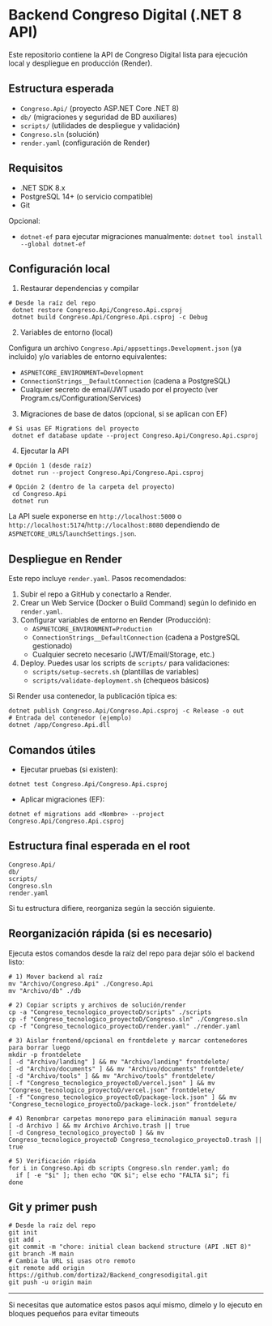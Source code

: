 # Backend Congreso Digital (.NET 8 API)

Este repositorio contiene la API de Congreso Digital lista para ejecución local y despliegue en producción (Render).

## Estructura esperada

- `Congreso.Api/` (proyecto ASP.NET Core .NET 8)
- `db/` (migraciones y seguridad de BD auxiliares)
- `scripts/` (utilidades de despliegue y validación)
- `Congreso.sln` (solución)
- `render.yaml` (configuración de Render)

## Requisitos

- .NET SDK 8.x
- PostgreSQL 14+ (o servicio compatible)
- Git

Opcional:
- `dotnet-ef` para ejecutar migraciones manualmente: `dotnet tool install --global dotnet-ef`

## Configuración local

1) Restaurar dependencias y compilar

```
# Desde la raíz del repo
 dotnet restore Congreso.Api/Congreso.Api.csproj
 dotnet build Congreso.Api/Congreso.Api.csproj -c Debug
```

2) Variables de entorno (local)

Configura un archivo `Congreso.Api/appsettings.Development.json` (ya incluido) y/o variables de entorno equivalentes:

- `ASPNETCORE_ENVIRONMENT=Development`
- `ConnectionStrings__DefaultConnection` (cadena a PostgreSQL)
- Cualquier secreto de email/JWT usado por el proyecto (ver Program.cs/Configuration/Services)

3) Migraciones de base de datos (opcional, si se aplican con EF)

```
# Si usas EF Migrations del proyecto
 dotnet ef database update --project Congreso.Api/Congreso.Api.csproj
```

4) Ejecutar la API

```
# Opción 1 (desde raíz)
 dotnet run --project Congreso.Api/Congreso.Api.csproj

# Opción 2 (dentro de la carpeta del proyecto)
 cd Congreso.Api
 dotnet run
```

La API suele exponerse en `http://localhost:5000` o `http://localhost:5174`/`http://localhost:8080` dependiendo de `ASPNETCORE_URLS`/`launchSettings.json`.

## Despliegue en Render

Este repo incluye `render.yaml`. Pasos recomendados:

1) Subir el repo a GitHub y conectarlo a Render.
2) Crear un Web Service (Docker o Build Command) según lo definido en `render.yaml`.
3) Configurar variables de entorno en Render (Producción):
   - `ASPNETCORE_ENVIRONMENT=Production`
   - `ConnectionStrings__DefaultConnection` (cadena a PostgreSQL gestionado)
   - Cualquier secreto necesario (JWT/Email/Storage, etc.)
4) Deploy. Puedes usar los scripts de `scripts/` para validaciones:
   - `scripts/setup-secrets.sh` (plantillas de variables)
   - `scripts/validate-deployment.sh` (chequeos básicos)

Si Render usa contenedor, la publicación típica es:

```
dotnet publish Congreso.Api/Congreso.Api.csproj -c Release -o out
# Entrada del contenedor (ejemplo)
dotnet /app/Congreso.Api.dll
```

## Comandos útiles

- Ejecutar pruebas (si existen):
```
dotnet test Congreso.Api/Congreso.Api.csproj
```

- Aplicar migraciones (EF):
```
dotnet ef migrations add <Nombre> --project Congreso.Api/Congreso.Api.csproj
```

## Estructura final esperada en el root

```
Congreso.Api/
db/
scripts/
Congreso.sln
render.yaml
```

Si tu estructura difiere, reorganiza según la sección siguiente.

## Reorganización rápida (si es necesario)

Ejecuta estos comandos desde la raíz del repo para dejar sólo el backend listo:

```
# 1) Mover backend al raíz
mv "Archivo/Congreso.Api" ./Congreso.Api
mv "Archivo/db" ./db

# 2) Copiar scripts y archivos de solución/render
cp -a "Congreso_tecnologico_proyectoD/scripts" ./scripts
cp -f "Congreso_tecnologico_proyectoD/Congreso.sln" ./Congreso.sln
cp -f "Congreso_tecnologico_proyectoD/render.yaml" ./render.yaml

# 3) Aislar frontend/opcional en frontdelete y marcar contenedores para borrar luego
mkdir -p frontdelete
[ -d "Archivo/landing" ] && mv "Archivo/landing" frontdelete/
[ -d "Archivo/documents" ] && mv "Archivo/documents" frontdelete/
[ -d "Archivo/tools" ] && mv "Archivo/tools" frontdelete/
[ -f "Congreso_tecnologico_proyectoD/vercel.json" ] && mv "Congreso_tecnologico_proyectoD/vercel.json" frontdelete/
[ -f "Congreso_tecnologico_proyectoD/package-lock.json" ] && mv "Congreso_tecnologico_proyectoD/package-lock.json" frontdelete/

# 4) Renombrar carpetas monorepo para eliminación manual segura
[ -d Archivo ] && mv Archivo Archivo.trash || true
[ -d Congreso_tecnologico_proyectoD ] && mv Congreso_tecnologico_proyectoD Congreso_tecnologico_proyectoD.trash || true

# 5) Verificación rápida
for i in Congreso.Api db scripts Congreso.sln render.yaml; do
  if [ -e "$i" ]; then echo "OK $i"; else echo "FALTA $i"; fi
done
```

## Git y primer push

```
# Desde la raíz del repo
git init
git add .
git commit -m "chore: initial clean backend structure (API .NET 8)"
git branch -M main
# Cambia la URL si usas otro remoto
git remote add origin https://github.com/dortiza2/Backend_congresodigital.git
git push -u origin main
```

---

Si necesitas que automatice estos pasos aquí mismo, dímelo y lo ejecuto en bloques pequeños para evitar timeouts